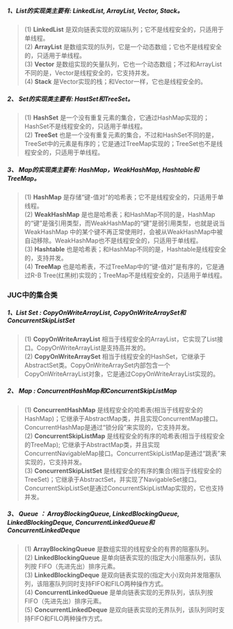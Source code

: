 
##### 1、List的实现类主要有: LinkedList, ArrayList, Vector, Stack。
>   (1) **LinkedList** 是双向链表实现的双端队列；它不是线程安全的，只适用于单线程。  
    (2) **ArrayList** 是数组实现的队列，它是一个动态数组；它也不是线程安全的，只适用于单线程。  
    (3) **Vector** 是数组实现的矢量队列，它也一个动态数组；不过和ArrayList不同的是，Vector是线程安全的，它支持并发。  
    (4) **Stack** 是Vector实现的栈；和Vector一样，它也是线程安全的。

##### 2、 Set的实现类主要有: HastSet和TreeSet。
>(1) **HashSet** 是一个没有重复元素的集合，它通过HashMap实现的；HashSet不是线程安全的，只适用于单线程。  
(2) **TreeSet** 也是一个没有重复元素的集合，不过和HashSet不同的是，TreeSet中的元素是有序的；它是通过TreeMap实现的；TreeSet也不是线程安全的，只适用于单线程。  
 

##### 3、 Map的实现类主要有: HashMap，WeakHashMap, Hashtable和TreeMap。
>(1) **HashMap** 是存储“键-值对”的哈希表；它不是线程安全的，只适用于单线程。  
(2) **WeakHashMap** 是也是哈希表；和HashMap不同的是，HashMap的“键”是强引用类型，而WeakHashMap的“键”是弱引用类型，也就是说当WeakHashMap 中的某个键不再正常使用时，会被从WeakHashMap中被自动移除。WeakHashMap也不是线程安全的，只适用于单线程。  
(3) **Hashtable** 也是哈希表；和HashMap不同的是，Hashtable是线程安全的，支持并发。  
(4) **TreeMap** 也是哈希表，不过TreeMap中的“键-值对”是有序的，它是通过R-B Tree(红黑树)实现的；TreeMap不是线程安全的，只适用于单线程。  


### JUC中的集合类

##### 1、List Set : CopyOnWriteArrayList, CopyOnWriteArraySet和ConcurrentSkipListSet  
>(1) **CopyOnWriteArrayList** 相当于线程安全的ArrayList，它实现了List接口。CopyOnWriteArrayList是支持高并发的。  
 (2) **CopyOnWriteArraySet** 相当于线程安全的HashSet，它继承于AbstractSet类。CopyOnWriteArraySet内部包含一个CopyOnWriteArrayList对象，它是通过CopyOnWriteArrayList实现的。
 
##### 2、 Map : ConcurrentHashMap和ConcurrentSkipListMap 
> (1) **ConcurrentHashMap** 是线程安全的哈希表(相当于线程安全的HashMap)；它继承于AbstractMap类，并且实现ConcurrentMap接口。ConcurrentHashMap是通过“锁分段”来实现的，它支持并发。  
(2) **ConcurrentSkipListMap** 是线程安全的有序的哈希表(相当于线程安全的TreeMap); 它继承于AbstractMap类，并且实现ConcurrentNavigableMap接口。ConcurrentSkipListMap是通过“跳表”来实现的，它支持并发。  
(3) **ConcurrentSkipListSet** 是线程安全的有序的集合(相当于线程安全的TreeSet)；它继承于AbstractSet，并实现了NavigableSet接口。ConcurrentSkipListSet是通过ConcurrentSkipListMap实现的，它也支持并发。

##### 3、 Queue ： ArrayBlockingQueue, LinkedBlockingQueue, LinkedBlockingDeque, ConcurrentLinkedQueue和ConcurrentLinkedDeque
>(1) **ArrayBlockingQueue** 是数组实现的线程安全的有界的阻塞队列。  
(2) **LinkedBlockingQueue** 是单向链表实现的(指定大小)阻塞队列，该队列按 FIFO（先进先出）排序元素。  
(3) **LinkedBlockingDeque** 是双向链表实现的(指定大小)双向并发阻塞队列，该阻塞队列同时支持FIFO和FILO两种操作方式。  
(4) **ConcurrentLinkedQueue** 是单向链表实现的无界队列，该队列按 FIFO（先进先出）排序元素。  
(5) **ConcurrentLinkedDeque** 是双向链表实现的无界队列，该队列同时支持FIFO和FILO两种操作方式。

  